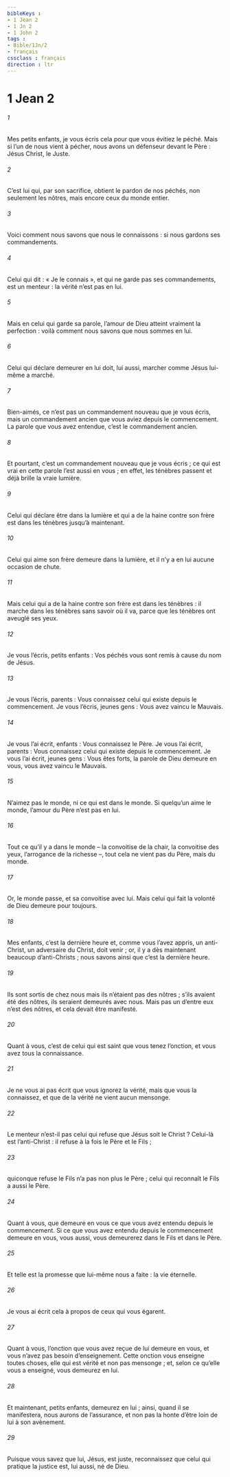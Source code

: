 ```yaml
---
bibleKeys : 
- 1 Jean 2
- 1 Jn 2
- 1 John 2
tags : 
- Bible/1Jn/2
- français
cssclass : français
direction : ltr
---
```


# 1 Jean 2

###### 1
Mes petits enfants, je vous écris cela pour que vous évitiez le péché. Mais si l’un de nous vient à pécher, nous avons un défenseur devant le Père : Jésus Christ, le Juste.
###### 2
C’est lui qui, par son sacrifice, obtient le pardon de nos péchés, non seulement les nôtres, mais encore ceux du monde entier.
###### 3
Voici comment nous savons que nous le connaissons : si nous gardons ses commandements.
###### 4
Celui qui dit : « Je le connais », et qui ne garde pas ses commandements, est un menteur : la vérité n’est pas en lui.
###### 5
Mais en celui qui garde sa parole, l’amour de Dieu atteint vraiment la perfection : voilà comment nous savons que nous sommes en lui.
###### 6
Celui qui déclare demeurer en lui doit, lui aussi, marcher comme Jésus lui-même a marché.
###### 7
Bien-aimés, ce n’est pas un commandement nouveau que je vous écris, mais un commandement ancien que vous aviez depuis le commencement. La parole que vous avez entendue, c’est le commandement ancien.
###### 8
Et pourtant, c’est un commandement nouveau que je vous écris ; ce qui est vrai en cette parole l’est aussi en vous ; en effet, les ténèbres passent et déjà brille la vraie lumière.
###### 9
Celui qui déclare être dans la lumière et qui a de la haine contre son frère est dans les ténèbres jusqu’à maintenant.
###### 10
Celui qui aime son frère demeure dans la lumière, et il n’y a en lui aucune occasion de chute.
###### 11
Mais celui qui a de la haine contre son frère est dans les ténèbres : il marche dans les ténèbres sans savoir où il va, parce que les ténèbres ont aveuglé ses yeux.
###### 12
Je vous l’écris, petits enfants :
Vos péchés vous sont remis à cause du nom de Jésus.
###### 13
Je vous l’écris, parents :
Vous connaissez celui qui existe depuis le commencement.
Je vous l’écris, jeunes gens :
Vous avez vaincu le Mauvais.
###### 14
Je vous l’ai écrit, enfants :
Vous connaissez le Père.
Je vous l’ai écrit, parents :
Vous connaissez celui qui existe depuis le commencement.
Je vous l’ai écrit, jeunes gens :
Vous êtes forts,
la parole de Dieu demeure en vous,
vous avez vaincu le Mauvais.
###### 15
N’aimez pas le monde, ni ce qui est dans le monde. Si quelqu’un aime le monde, l’amour du Père n’est pas en lui.
###### 16
Tout ce qu’il y a dans le monde – la convoitise de la chair, la convoitise des yeux, l’arrogance de la richesse –, tout cela ne vient pas du Père, mais du monde.
###### 17
Or, le monde passe, et sa convoitise avec lui. Mais celui qui fait la volonté de Dieu demeure pour toujours.
###### 18
Mes enfants, c’est la dernière heure et, comme vous l’avez appris, un anti-Christ, un adversaire du Christ, doit venir ; or, il y a dès maintenant beaucoup d’anti-Christs ; nous savons ainsi que c’est la dernière heure.
###### 19
Ils sont sortis de chez nous mais ils n’étaient pas des nôtres ; s’ils avaient été des nôtres, ils seraient demeurés avec nous. Mais pas un d’entre eux n’est des nôtres, et cela devait être manifesté.
###### 20
Quant à vous, c’est de celui qui est saint que vous tenez l’onction, et vous avez tous la connaissance.
###### 21
Je ne vous ai pas écrit que vous ignorez la vérité, mais que vous la connaissez, et que de la vérité ne vient aucun mensonge.
###### 22
Le menteur n’est-il pas celui qui refuse que Jésus soit le Christ ? Celui-là est l’anti-Christ : il refuse à la fois le Père et le Fils ;
###### 23
quiconque refuse le Fils n’a pas non plus le Père ; celui qui reconnaît le Fils a aussi le Père.
###### 24
Quant à vous, que demeure en vous ce que vous avez entendu depuis le commencement. Si ce que vous avez entendu depuis le commencement demeure en vous, vous aussi, vous demeurerez dans le Fils et dans le Père.
###### 25
Et telle est la promesse que lui-même nous a faite : la vie éternelle.
###### 26
Je vous ai écrit cela à propos de ceux qui vous égarent.
###### 27
Quant à vous, l’onction que vous avez reçue de lui demeure en vous, et vous n’avez pas besoin d’enseignement. Cette onction vous enseigne toutes choses, elle qui est vérité et non pas mensonge ; et, selon ce qu’elle vous a enseigné, vous demeurez en lui.
###### 28
Et maintenant, petits enfants, demeurez en lui ; ainsi, quand il se manifestera, nous aurons de l’assurance, et non pas la honte d’être loin de lui à son avènement.
###### 29
Puisque vous savez que lui, Jésus, est juste, reconnaissez que celui qui pratique la justice est, lui aussi, né de Dieu.
